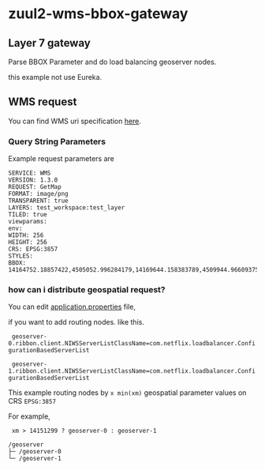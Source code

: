 # zuul2-wms-bbox-gateway

## Layer 7 gateway

Parse BBOX Parameter and do load balancing geoserver nodes.

this example not use Eureka.

## WMS request

You can find WMS uri specification [here](https://docs.geoserver.org/stable/en/user/services/wms/reference.html).

### Query String Parameters

Example request parameters are 

    SERVICE: WMS
    VERSION: 1.3.0
    REQUEST: GetMap
    FORMAT: image/png
    TRANSPARENT: true
    LAYERS: test_workspace:test_layer
    TILED: true
    viewparams: 
    env: 
    WIDTH: 256
    HEIGHT: 256
    CRS: EPSG:3857
    STYLES: 
    BBOX: 14164752.18857422,4505052.996284179,14169644.158383789,4509944.96609375

### how can i distribute geospatial request?

You can edit [application.properties](#) file,

if you want to add routing nodes. like this.

` geoserver-0.ribbon.client.NIWSServerListClassName=com.netflix.loadbalancer.ConfigurationBasedServerList`

` geoserver-1.ribbon.client.NIWSServerListClassName=com.netflix.loadbalancer.ConfigurationBasedServerList`

This example routing nodes by `x min(xm)` geospatial parameter values on CRS `EPSG:3857`

For example,

` xm > 14151299 ? geoserver-0 : geoserver-1`

    /geoserver
    ├─ /geoserver-0
    └─ /geoserver-1


